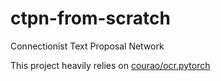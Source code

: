 # ctpn-from-scratch
Connectionist Text Proposal Network

This project heavily relies on [courao/ocr.pytorch](https://github.com/courao/ocr.pytorch)

